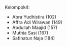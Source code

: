 Kelompok4: 
- Abra Yudhistira (102)
- Affra Adi Wirawan (149)
- Abdullah Maajid (157)
- Muthia Sasi (167)
- Safinatun Naja (184)

